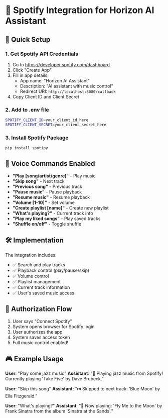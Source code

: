 # 🎵 Spotify Integration for Horizon AI Assistant

## 🚀 Quick Setup

### 1. Get Spotify API Credentials
1. Go to https://developer.spotify.com/dashboard
2. Click "Create App"
3. Fill in app details:
   - App name: "Horizon AI Assistant"
   - Description: "AI assistant with music control"
   - Redirect URI: `http://localhost:8080/callback`
4. Copy Client ID and Client Secret

### 2. Add to .env file
```bash
SPOTIFY_CLIENT_ID=your_client_id_here
SPOTIFY_CLIENT_SECRET=your_client_secret_here
```

### 3. Install Spotify Package
```bash
pip install spotipy
```

## 🎯 Voice Commands Enabled

- **"Play [song/artist/genre]"** - Play music
- **"Skip song"** - Next track
- **"Previous song"** - Previous track
- **"Pause music"** - Pause playback
- **"Resume music"** - Resume playback
- **"Volume [1-10]"** - Set volume
- **"Create playlist [name]"** - Create new playlist
- **"What's playing?"** - Current track info
- **"Play my liked songs"** - Play saved tracks
- **"Shuffle on/off"** - Toggle shuffle

## 🛠️ Implementation

The integration includes:
- ✅ Search and play tracks
- ✅ Playback control (play/pause/skip)
- ✅ Volume control
- ✅ Playlist management
- ✅ Current track information
- ✅ User's saved music access

## 🔗 Authorization Flow

1. User says "Connect Spotify"
2. System opens browser for Spotify login
3. User authorizes the app
4. System saves access token
5. Full music control enabled!

## 🎮 Example Usage

**User**: "Play some jazz music"
**Assistant**: "🎵 Playing jazz music from Spotify! Currently playing 'Take Five' by Dave Brubeck."

**User**: "Skip this song"
**Assistant**: "⏭️ Skipped to next track: 'Blue Moon' by Ella Fitzgerald."

**User**: "What's playing?"
**Assistant**: "🎼 Now playing: 'Fly Me to the Moon' by Frank Sinatra from the album 'Sinatra at the Sands'."
